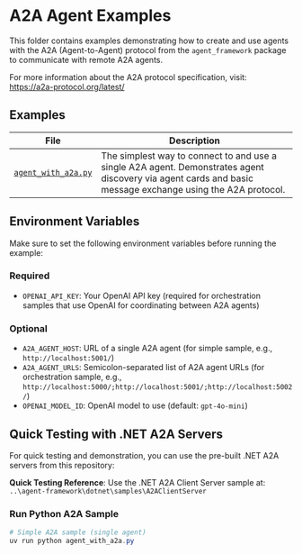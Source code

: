 # A2A Agent Examples

This folder contains examples demonstrating how to create and use agents with the A2A (Agent-to-Agent) protocol from the `agent_framework` package to communicate with remote A2A agents.

For more information about the A2A protocol specification, visit: https://a2a-protocol.org/latest/
## Examples

| File | Description |
|------|-------------|
| [`agent_with_a2a.py`](agent_with_a2a.py) | The simplest way to connect to and use a single A2A agent. Demonstrates agent discovery via agent cards and basic message exchange using the A2A protocol. |

## Environment Variables

Make sure to set the following environment variables before running the example:

### Required
- `OPENAI_API_KEY`: Your OpenAI API key (required for orchestration samples that use OpenAI for coordinating between A2A agents)

### Optional
- `A2A_AGENT_HOST`: URL of a single A2A agent (for simple sample, e.g., `http://localhost:5001/`)
- `A2A_AGENT_URLS`: Semicolon-separated list of A2A agent URLs (for orchestration sample, e.g., `http://localhost:5000/;http://localhost:5001/;http://localhost:5002/`)
- `OPENAI_MODEL_ID`: OpenAI model to use (default: `gpt-4o-mini`)

## Quick Testing with .NET A2A Servers

For quick testing and demonstration, you can use the pre-built .NET A2A servers from this repository:

**Quick Testing Reference**: Use the .NET A2A Client Server sample at:
`..\agent-framework\dotnet\samples\A2AClientServer`

### Run Python A2A Sample
```powershell
# Simple A2A sample (single agent)
uv run python agent_with_a2a.py
```